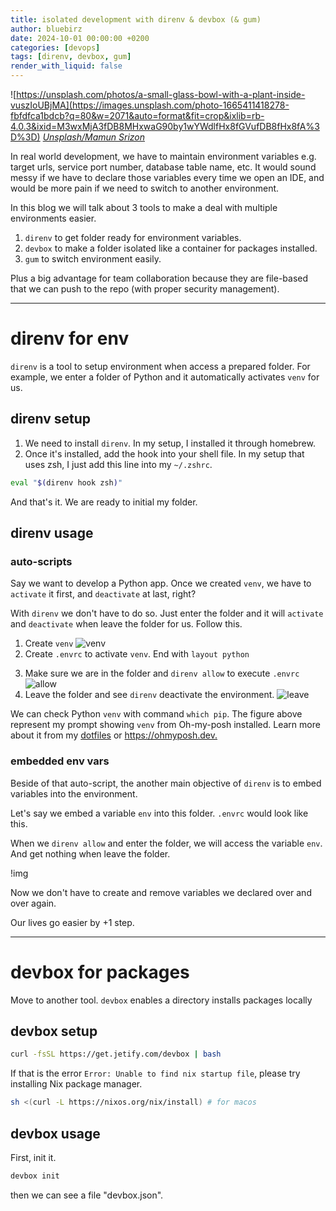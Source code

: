 ```yaml
---
title: isolated development with direnv & devbox (& gum)
author: bluebirz
date: 2024-10-01 00:00:00 +0200
categories: [devops]
tags: [direnv, devbox, gum]
render_with_liquid: false
---
```

![https://unsplash.com/photos/a-small-glass-bowl-with-a-plant-inside-vuszIoUBjMA](https://images.unsplash.com/photo-1665411418278-fbfdfca1bdcb?q=80&w=2071&auto=format&fit=crop&ixlib=rb-4.0.3&ixid=M3wxMjA3fDB8MHxwaG90by1wYWdlfHx8fGVufDB8fHx8fA%3D%3D)
*[Unsplash/Mamun Srizon](https://unsplash.com/photos/a-small-glass-bowl-with-a-plant-inside-vuszIoUBjMA)*

In real world development, we have to maintain environment variables e.g. target urls, service port number, database table name, etc. It would sound messy if we have to declare those variables every time we open an IDE, and would be more pain if we need to switch to another environment.

In this blog we will talk about 3 tools to make a deal with multiple environments easier.

1. `direnv` to get folder ready for environment variables.
1. `devbox` to make a folder isolated like a container for packages installed.
1. `gum` to switch environment easily.

Plus a big advantage for team collaboration because they are file-based that we can push to the repo (with proper security management).

---

# direnv for env

`direnv` is a tool to setup environment when access a prepared folder. For example, we enter a folder of Python and it automatically activates `venv` for us.

## direnv setup

1. We need to install `direnv`. In my setup, I installed it through homebrew.
1. Once it's installed, add the hook into your shell file. In my setup that uses zsh, I just add this line into my `~/.zshrc`.

```sh
eval "$(direnv hook zsh)"
```

And that's it. We are ready to initial my folder.

## direnv usage

### auto-scripts

Say we want to develop a Python app. Once we created `venv`, we have to `activate` it first, and `deactivate` at last, right?

With `direnv` we don't have to do so. Just enter the folder and it will `activate` and `deactivate` when leave the folder for us. Follow this.

1. Create `venv`
![venv](https://bluebirzdotnet.s3.ap-southeast-1.amazonaws.com/direnv-devbox-gum/dir01-venv.png)
2. Create `.envrc` to activate `venv`. End with `layout python`

<script src="https://gist.github.com/bluebirz/b3ae7f0d6f621fed566f9c39305b8763.js?file=.envrc"></script>

3. Make sure we are in the folder and `direnv allow` to execute `.envrc`
![allow](https://bluebirzdotnet.s3.ap-southeast-1.amazonaws.com/direnv-devbox-gum/dir02-allow.png)
4. Leave the folder and see `direnv` deactivate the environment.
![leave](https://bluebirzdotnet.s3.ap-southeast-1.amazonaws.com/direnv-devbox-gum/dir03-leave.png)

We can check Python `venv` with command `which pip`. The figure above represent my prompt showing `venv` from Oh-my-posh installed. Learn more about it from my [dotfiles](https://github.com/bluebirz/dotfiles) or <https://ohmyposh.dev.>

### embedded env vars

Beside of that auto-script, the another main objective of `direnv` is to embed variables into the environment.

Let's say we embed a variable `env` into this folder. `.envrc` would look like this.

<script src="https://gist.github.com/bluebirz/b3ae7f0d6f621fed566f9c39305b8763.js?file=.envrc-export"></script>

When we `direnv allow` and enter the folder, we will access the variable `env`. And get nothing when leave the folder.

!img

Now we don't have to create and remove variables we declared over and over again.

Our lives go easier by +1 step.

---

# devbox for packages

Move to another tool. `devbox` enables a directory installs packages locally

## devbox setup

```sh
curl -fsSL https://get.jetify.com/devbox | bash
```

If that is the error `Error: Unable to find nix startup file`, please try installing Nix package manager.

```sh
sh <(curl -L https://nixos.org/nix/install) # for macos
```

## devbox usage

First, init it.

```sh
devbox init
```

then we can see a file "devbox.json".
<script src="https://gist.github.com/bluebirz/b3ae7f0d6f621fed566f9c39305b8763.js?file=devbox.json"></script>
